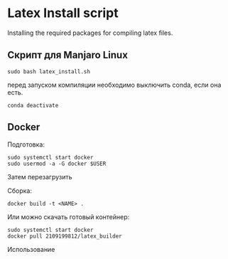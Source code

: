 # Latex Install script

Installing the required packages for compiling latex files.

## Скрипт для Manjaro Linux

```shell
sudo bash latex_install.sh
```
перед запуском компиляции необходимо выключить conda, если она есть.
```shell
conda deactivate
```

## Docker

Подготовка:
```shell
sudo systemctl start docker
sudo usermod -a -G docker $USER
```
Затем перезагрузить

Сборка:
```shell
docker build -t <NAME> .
```

Или можно скачать готовый контейнер:

```shell
sudo systemctl start docker
docker pull 2109199812/latex_builder
```

Использование
```shell

```

